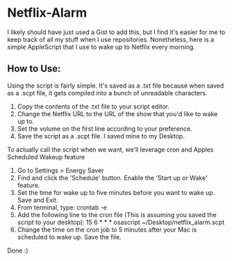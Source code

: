 # Netflix-Alarm
I likely should have just used a Gist to add this, but I find it's easier for me to keep track of all my stuff when I use repositories. Nonetheless, here is a simple AppleScript that I use to wake up to Netflix every morning.
## How to Use:
Using the script is fairly simple. It's saved as a .txt file because when saved as a .scpt file, it gets compiled into a bunch of unreadable characters. 
1. Copy the contents of the .txt file to your script editor.
2. Change the Netflix URL to the URL of the show that you'd like to wake up to.
3. Set the volume on the first line according to your preference. 
4. Save the script as a .scpt file. I saved mine to my Desktop.

To actually call the script when we want, we'll leverage cron and Apples Scheduled Wakeup feature
1. Go to Settings > Energy Saver
2. Find and click the 'Schedule' button. Enable the 'Start up  or Wake' feature.
3. Set the time for wake up to five minutes before you want to wake up. Save and Exit.
4. From terminal, type: crontab -e
5. Add the following line to the cron file (This is assuming you saved the script to your desktop):
    15 6 * * * osascript ~/Desktop/netflix_alarm.scpt
6. Change the time on the cron job to 5 minutes after your Mac is scheduled to wake up. Save the file.

Done :) 

